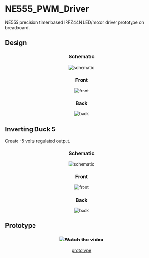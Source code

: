 # NE555_PWM_Driver
NE555 precision timer based IRFZ44N LED/motor driver prototype on breadboard.
 
 ## Design

<div align="center">
 
### Schematic
 
![schematic](./LM2596_buck_5/images/sch.png)
 
 
### Front
 
![front](./LM2596_buck_5/images/front.png)
 

### Back
 
![back](./LM2596_buck_5/images/back.png)
 
 </div>
 
  ## Inverting Buck 5
 Create -5 volts regulated output.

<div align="center">
 
### Schematic
 
![schematic](./LM2596_invertingBuck_5/images/sch.png)
 
 
### Front
 
![front](./LM2596_invertingBuck_5/images/front.png)
 

### Back
 
![back](./LM2596_invertingBuck_5/images/back.png)
 
 </div>

 ## Prototype
  
 <div align="center">
 
 ### ![Watch the video](https://youtu.be/RiIcqe25NVU)
 
[prototype](./prototype.jpg)
 
 </div>
